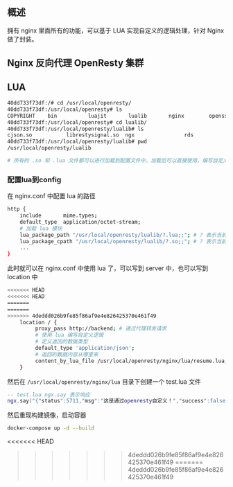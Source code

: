## 概述
拥有 nginx 里面所有的功能，可以基于 LUA 实现自定义的逻辑处理，针对 Nginx 做了封装。

## Nginx 反向代理 OpenResty 集群


## LUA
```bash
40dd733f73df:/# cd /usr/local/openresty/
40dd733f73df:/usr/local/openresty# ls
COPYRIGHT    bin          luajit       lualib       nginx        openssl      pcre         pod          resty.index  site
40dd733f73df:/usr/local/openresty# cd lualib/
40dd733f73df:/usr/local/openresty/lualib# ls
cjson.so           librestysignal.so  ngx                rds                redis              resty              tablepool.lua
40dd733f73df:/usr/local/openresty/lualib# pwd
/usr/local/openresty/lualib

# 所有的 .so 和 .lua 文件都可以进行加载到配置文件中，加载后可以直接使用，编写自定义的逻辑处理
```
### 配置lua到config
在 nginx.conf 中配置 lua 的路径
```bash
http {
    include       mime.types;
    default_type  application/octet-stream;
    # 加载 lua 模块
    lua_package_path "/usr/local/openresty/lualib/?.lua;;"; # ? 表示当前目录
    lua_package_cpath "/usr/local/openresty/lualib/?.so;;"; # ? 表示当前目录
    ...
}
```
此时就可以在 nginx.conf 中使用 lua 了，可以写到 server 中，也可以写到 location 中
```bash
<<<<<<< HEAD
<<<<<<< HEAD
=======
=======
>>>>>>> 4deddd026b9fe85f86af9e4e826425370e461f49
    location / {
         proxy_pass http://backend; # 通过代理转发请求
         # 使用 lua 编写自定义逻辑
         # 定义返回的数据类型
         default_type 'application/json';
         # 返回的数据内容从哪里来
         content_by_lua_file /usr/local/openresty/nginx/lua/resume.lua;
    }
```
然后在 `/usr/local/openresty/nginx/lua` 目录下创建一个 test.lua 文件
```lua
-- test.lua ngx.say 表示响应
ngx.say("{"status":5711,"msg":"这是通过openresty自定义！","success":false,"data":null}")
```

然后重现构建镜像，启动容器
```bash
docker-compose up -d --build
```
<<<<<<< HEAD
>>>>>>> 4deddd026b9fe85f86af9e4e826425370e461f49
=======
>>>>>>> 4deddd026b9fe85f86af9e4e826425370e461f49
